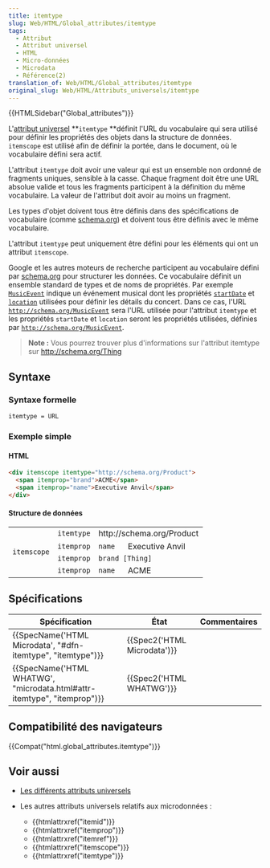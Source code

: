 ```yaml
---
title: itemtype
slug: Web/HTML/Global_attributes/itemtype
tags:
  - Attribut
  - Attribut universel
  - HTML
  - Micro-données
  - Microdata
  - Référence(2)
translation_of: Web/HTML/Global_attributes/itemtype
original_slug: Web/HTML/Attributs_universels/itemtype
---
```

{{HTMLSidebar("Global_attributes")}}

L'[attribut universel](/fr/docs/Web/HTML/Attributs_universels) **`itemtype` **définit l'URL du vocabulaire qui sera utilisé pour définir les propriétés des objets dans la structure de données. `itemscope` est utilisé afin de définir la portée, dans le document, où le vocabulaire défini sera actif.

L'attribut `itemtype` doit avoir une valeur qui est un ensemble non ordonné de fragments uniques, sensible à la casse. Chaque fragment doit être une URL absolue valide et tous les fragments participent à la définition du même vocabulaire. La valeur de l'attribut doit avoir au moins un fragment.

Les types d'objet doivent tous être définis dans des spécifications de vocabulaire (comme [schema.org](http://schema.org/)) et doivent tous être définis avec le même vocabulaire.

L'attribut `itemtype` peut uniquement être défini pour les éléments qui ont un attribut `itemscope`.

Google et les autres moteurs de recherche participent au vocabulaire défini par [schema.org](http://schema.org/) pour structurer les données. Ce vocabulaire définit un ensemble standard de types et de noms de propriétés. Par exemple [`MusicEvent`](http://schema.org/MusicEvent) indique un événement musical dont les propriétés [`startDate`](http://schema.org/startDate) et [`location`](http://schema.org/location) utilisées pour définir les détails du concert. Dans ce cas, l'URL [`http://schema.org/MusicEvent`](http://schema.org/MusicEvent) sera l'URL utilisée pour l'attribut `itemtype` et les propriétés `startDate` et `location` seront les propriétés utilisées, définies par [`http://schema.org/MusicEvent`](http://schema.org/MusicEvent).

> **Note :** Vous pourrez trouver plus d'informations sur l'attribut itemtype sur <http://schema.org/Thing>

## Syntaxe

### Syntaxe formelle

    itemtype = URL

### Exemple simple

#### HTML

```html
<div itemscope itemtype="http://schema.org/Product">
  <span itemprop="brand">ACME</span>
  <span itemprop="name">Executive Anvil</span>
</div>
```

#### Structure de données

<table class="standard-table">
  <tbody>
    <tr>
      <td rowspan="4"><code>itemscope</code></td>
      <td><code>itemtype</code></td>
      <td colspan="2" rowspan="1">http://schema.org/Product</td>
    </tr>
    <tr>
      <td><code>itemprop</code></td>
      <td><code>name</code></td>
      <td>Executive Anvil</td>
    </tr>
    <tr>
      <td><code>itemprop</code></td>
      <td colspan="2" rowspan="1"><code>brand [Thing]</code></td>
    </tr>
    <tr>
      <td><code>itemprop</code></td>
      <td><code>name</code></td>
      <td>ACME</td>
    </tr>
  </tbody>
</table>

## Spécifications

| Spécification                                                                                    | État                                 | Commentaires |
| ------------------------------------------------------------------------------------------------ | ------------------------------------ | ------------ |
| {{SpecName('HTML Microdata', "#dfn-itemtype", "itemtype")}}                 | {{Spec2('HTML Microdata')}} |              |
| {{SpecName('HTML WHATWG', "microdata.html#attr-itemtype", "itemprop")}} | {{Spec2('HTML WHATWG')}}     |              |

## Compatibilité des navigateurs

{{Compat("html.global_attributes.itemtype")}}

## Voir aussi

- [Les différents attributs universels](/fr/docs/Web/HTML/Attributs_universels)
- Les autres attributs universels relatifs aux microdonnées :

  - {{htmlattrxref("itemid")}}
  - {{htmlattrxref("itemprop")}}
  - {{htmlattrxref("itemref")}}
  - {{htmlattrxref("itemscope")}}
  - {{htmlattrxref("itemtype")}}
